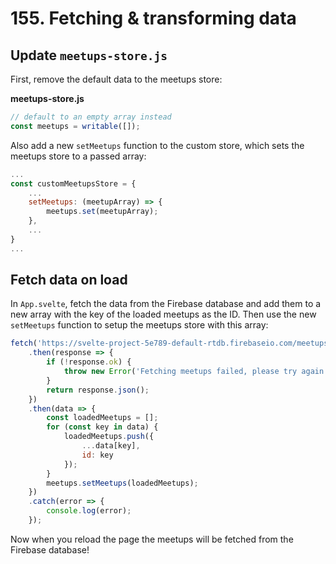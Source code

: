 # 155. Fetching & transforming data

## Update `meetups-store.js`

First, remove the default data to the meetups store:

**meetups-store.js**
```js
// default to an empty array instead
const meetups = writable([]);
```

Also add a new `setMeetups` function to the custom store, which sets the meetups store to a passed array:

```js
...
const customMeetupsStore = {
    ...
    setMeetups: (meetupArray) => {
        meetups.set(meetupArray);
    },
    ...
}
...
```

## Fetch data on load

In `App.svelte`, fetch the data from the Firebase database and add them to a new array with the key of the loaded meetups as the ID.
Then use the new `setMeetups` function to setup the meetups store with this array:

```js
fetch('https://svelte-project-5e789-default-rtdb.firebaseio.com/meetups.json')
    .then(response => {
        if (!response.ok) {
            throw new Error('Fetching meetups failed, please try again later!');
        }
        return response.json();
    })
    .then(data => {
        const loadedMeetups = [];
        for (const key in data) {
            loadedMeetups.push({
                ...data[key],
                id: key
            });
        }
        meetups.setMeetups(loadedMeetups);
    })
    .catch(error => {
        console.log(error);
    });
```

Now when you reload the page the meetups will be fetched from the Firebase database!
